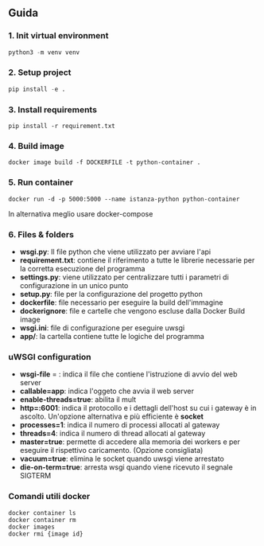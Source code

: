## Guida

### 1. Init virtual environment
```python
python3 -m venv venv
```

### 2. Setup project
```python
pip install -e .
```

### 3. Install requirements
```
pip install -r requirement.txt
```

### 4. Build image
```
docker image build -f DOCKERFILE -t python-container .
```

### 5. Run container
```
docker run -d -p 5000:5000 --name istanza-python python-container
```
In alternativa meglio usare docker-compose

### 6. Files & folders
* **wsgi.py**: Il file python che viene utilizzato per avviare l'api
* **requirement.txt**: contiene il riferimento a tutte le librerie necessarie per la corretta esecuzione del programma
* **settings.py**: viene utilizzato per centralizzare tutti i parametri di configurazione in un unico punto
* **setup.py**: file per la configurazione del progetto python
* **dockerfile**: file necessario per eseguire la build dell'immagine
* **dockerignore**: file e cartelle che vengono escluse dalla Docker Build image
* **wsgi.ini**: file di configurazione per eseguire uwsgi
* **app/**: la cartella contiene tutte le logiche del programma

### uWSGI configuration
* **wsgi-file** = : indica il file che contiene l'istruzione di avvio del web server
* **callable=app**: indica l'oggeto che avvia il web server
* **enable-threads=true**: abilita il mult
* **http=:6001**: indica il protocollo e i dettagli dell'host su cui i gateway è in ascolto. Un'opzione alternativa e più efficiente è **socket**
* **processes=1**: indica il numero di processi allocati al gateway 
* **threads=4**: indica il numero di thread allocati al gateway
* **master=true**: permette di accedere alla memoria dei workers e per eseguire il rispettivo caricamento. (Opzione consigliata)
* **vacuum=true**: elimina le socket quando uwsgi viene arrestato
* **die-on-term=true**: arresta wsgi quando viene ricevuto il segnale SIGTERM

### Comandi utili docker
```
docker container ls
docker container rm
docker images 
docker rmi {image id}
```

